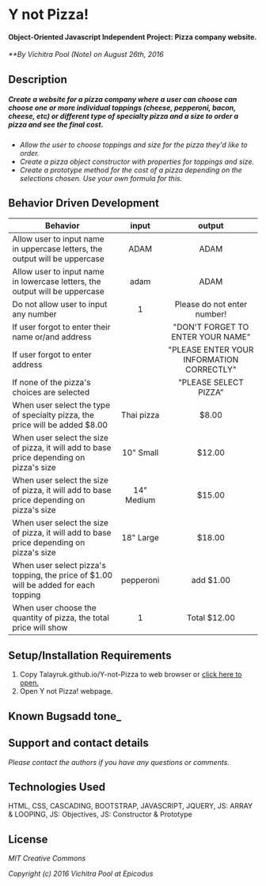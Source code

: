 
# Y not Pizza!

#### Object-Oriented Javascript Independent Project: Pizza company website.

_**By Vichitra Pool (Note) on August 26th, 2016_

## Description

##### _Create a website for a pizza company where a user can choose can choose one or more individual toppings (cheese, pepperoni, bacon, cheese, etc) or different type of specialty pizza and a size to order a pizza and see the final cost._
- _Allow the user to choose toppings and size for the pizza they'd like to order._
- _Create a pizza object constructor with properties for toppings and size._
- _Create a prototype method for the cost of a pizza depending on the selections chosen. Use your own formula for this._


## Behavior Driven Development
|Behavior | input | output|
|--- | :---: | :---: |
|Allow user to input name in uppercase letters, the output will be uppercase | ADAM | ADAM
|Allow user to input name in lowercase letters, the output will be uppercase| adam | ADAM
|Do not allow user to input any number | 1 | Please do not enter number!
|If user forgot to enter their name or/and address | | "DON'T FORGET TO ENTER YOUR NAME"
|If user forgot to enter address | | "PLEASE ENTER YOUR INFORMATION CORRECTLY"
|If none of the pizza's choices are selected| | "PLEASE SELECT PIZZA"
|When user select the type of specialty pizza, the price will be added $8.00|  Thai pizza | $8.00
|When user select the size of pizza, it will add to base price depending on pizza's size | 10" Small | $12.00
|When user select the size of pizza, it will add to base price depending on pizza's size | 14" Medium | $15.00
|When user select the size of pizza, it will add to base price depending on pizza's size | 18" Large | $18.00
|When user select pizza's topping, the price of $1.00 will be added for each topping | pepperoni | add $1.00
|When user choose the quantity of pizza, the total price will show | 1 | Total $12.00

## Setup/Installation Requirements
1. Copy Talayruk.github.io/Y-not-Pizza to web browser or [click here to open.](http://Talayruk.github.io/Y-not-Pizza)
2. Open Y not Pizza! webpage.

## Known Bugsadd tone_

## Support and contact details
_Please contact the authors if you have any questions or comments._

## Technologies Used

HTML, CSS, CASCADING, BOOTSTRAP, JAVASCRIPT, JQUERY, JS: ARRAY & LOOPING, JS: Objectives, JS: Constructor & Prototype

## License

_*MIT Creative Commons*_

_Copyright (c) 2016 Vichitra Pool at Epicodus_
